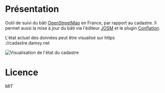 # Présentation 

Outil de suivi du bâti  [OpenStreetMap](https://openstreetmap.org) en France, par rapport au cadastre. Il permet aussi la mise à jour du bâti via l'éditeur [JOSM](https://josm.openstreetmap.de/) et le plugin [Conflation](http://wiki.openstreetmap.org/wiki/JOSM/Plugins/Conflation).

L'état actuel des données peut être visualisé sur https ://cadastre.damsy.net

![Visualisation de l'état du cadastre](https://gitlab.com/bagage/cadastre-conflation/wikis/uploads/20819cf4464309a987e55caaf1cc58da/Capture_d_%C3%A9cran_de_2018-10-29_18-34-52.png)

# Licence 

MIT
